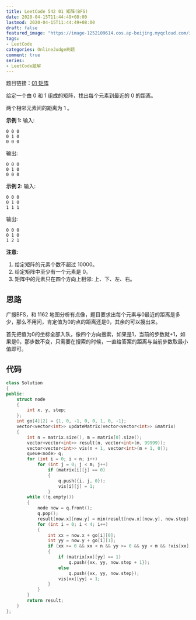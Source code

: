 ```yaml
---
title: LeetCode 542 01 矩阵(BFS)
date: 2020-04-15T11:44:49+08:00
lastmod: 2020-04-15T11:44:49+08:00
draft: false
featured_image: "https://image-1252109614.cos.ap-beijing.myqcloud.com/img/20210508221015.png"
tags:
- LeetCode
categories: OnlineJudge刷题
comment: true
series:
- LeetCode题解
---
```


题目链接：[01 矩阵](https://leetcode-cn.com/problems/01-matrix/)

给定一个由 0 和 1 组成的矩阵，找出每个元素到最近的 0 的距离。

两个相邻元素间的距离为 1 。

**示例 1:**
输入:

```
0 0 0
0 1 0
0 0 0
```

输出:

```
0 0 0
0 1 0
0 0 0
```

**示例 2:**
输入:

```
0 0 0
0 1 0
1 1 1
```

输出:

```
0 0 0
0 1 0
1 2 1
```

**注意:**

1. 给定矩阵的元素个数不超过 10000。
2. 给定矩阵中至少有一个元素是 0。
3. 矩阵中的元素只在四个方向上相邻: 上、下、左、右。

## 思路

广搜BFS，和 1162 地图分析有点像，题目要求出每个元素与0最近的距离是多少，那么不用问，肯定值为0的点的距离还是0，其余的可以搜出来。

首先把值为0的坐标全部入队，像四个方向搜索，如果是1，当前的步数就+1，如果是0，那步数不变，只需要在搜索的时候，一直给答案的距离与当前步数取最小值即可。

## 代码

```cpp
class Solution
{
public:
    struct node
    {
        int x, y, step;
    };
    int go[4][2] = {1, 0, -1, 0, 0, 1, 0, -1};
    vector<vector<int>> updateMatrix(vector<vector<int>> &matrix)
    {
        int n = matrix.size(), m = matrix[0].size();
        vector<vector<int>> result(n, vector<int>(m, 99999));
        vector<vector<int>> vis(n + 1, vector<int>(m + 1, 0));
        queue<node> q;
        for (int i = 0; i < n; i++)
            for (int j = 0; j < m; j++)
                if (matrix[i][j] == 0)
                {
                    q.push({i, j, 0});
                    vis[i][j] = 1;
                }
        while (!q.empty())
        {
            node now = q.front();
            q.pop();
            result[now.x][now.y] = min(result[now.x][now.y], now.step);
            for (int i = 0; i < 4; i++)
            {
                int xx = now.x + go[i][0];
                int yy = now.y + go[i][1];
                if (xx >= 0 && xx < n && yy >= 0 && yy < m && !vis[xx][yy])
                {
                    if (matrix[xx][yy] == 1)
                        q.push({xx, yy, now.step + 1});
                    else
                        q.push({xx, yy, now.step});
                    vis[xx][yy] = 1;
                }
            }
        }
        return result;
    }
};
```

